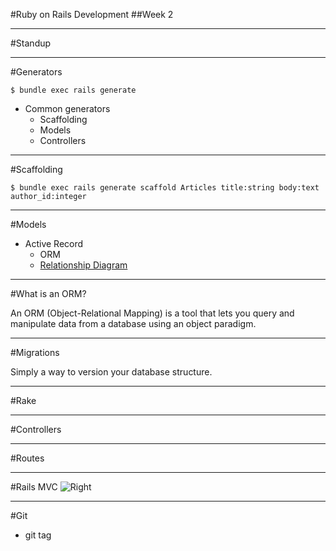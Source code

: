 #Ruby on Rails Development
##Week 2

----
#Standup

---
#Generators
```
$ bundle exec rails generate
```
* Common generators
  * Scaffolding
  * Models
  * Controllers

---
#Scaffolding
```
$ bundle exec rails generate scaffold Articles title:string body:text author_id:integer
```
---
#Models
* Active Record
  * ORM
  * [Relationship Diagram](active_record_relationships.pdf)

---
#What is an ORM?

An ORM (Object-Relational Mapping) is a tool that lets you query and manipulate data from a database using an object paradigm.

---
#Migrations

Simply a way to version your database structure.

---
#Rake

---
#Controllers

---
#Routes

---
#Rails MVC
![Right](https://softcover.s3.amazonaws.com/636/ruby_on_rails_tutorial/images/figures/mvc_detailed.png)

---
#Git
* git tag
